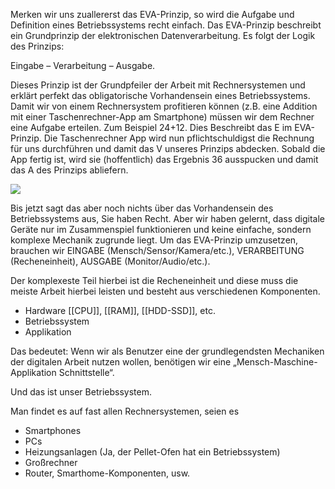 Merken wir uns zuallererst das EVA-Prinzip, so wird die Aufgabe und Definition eines Betriebssystems recht einfach. 
Das EVA-Prinzip beschreibt ein Grundprinzip der elektronischen Datenverarbeitung. Es folgt der Logik des Prinzips: 

Eingabe – Verarbeitung – Ausgabe. 

Dieses Prinzip ist der Grundpfeiler der Arbeit mit Rechnersystemen und erklärt perfekt das obligatorische Vorhandensein eines Betriebssystems. 
Damit wir von einem Rechnersystem profitieren können (z.B. eine Addition mit einer Taschenrechner-App am Smartphone) müssen wir dem Rechner eine Aufgabe erteilen. 
Zum Beispiel 24+12. Dies Beschreibt das E im EVA-Prinzip. 
Die Taschenrechner App wird nun pflichtschuldigst die Rechnung für uns durchführen und damit das V unseres Prinzips abdecken. 
Sobald die App fertig ist, wird sie (hoffentlich) das Ergebnis 36 ausspucken und damit das A des Prinzips abliefern.

![](http://www2.lumos-it.info/wp-content/uploads/2023/05/Bildschirmfoto-2023-05-17-um-09.18.52-300x186.png)

Bis jetzt sagt das aber noch nichts über das Vorhandensein des Betriebssystems aus, Sie haben Recht. 
Aber wir haben gelernt, dass digitale Geräte nur im Zusammenspiel funktionieren und keine einfache, sondern komplexe Mechanik zugrunde liegt. 
Um das EVA-Prinzip umzusetzen, brauchen wir EINGABE (Mensch/Sensor/Kamera/etc.), VERARBEITUNG (Recheneinheit), AUSGABE (Monitor/Audio/etc.).

Der komplexeste Teil hierbei ist die Recheneinheit und diese muss die meiste Arbeit hierbei leisten und besteht aus verschiedenen Komponenten.

- Hardware [[CPU]], [[RAM]], [[HDD-SSD]], etc.
- Betriebssystem
- Applikation 

Das bedeutet: Wenn wir als Benutzer eine der grundlegendsten Mechaniken der digitalen Arbeit nutzen wollen, benötigen wir eine „Mensch-Maschine-Applikation Schnittstelle“.

Und das ist unser Betriebssystem.

Man findet es auf fast allen Rechnersystemen, seien es

- Smartphones
- PCs
- Heizungsanlagen (Ja, der Pellet-Ofen hat ein Betriebssystem)
- Großrechner
- Router, Smarthome-Komponenten, usw.